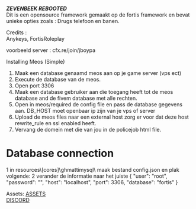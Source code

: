 ***ZEVENBEEK REBOOTED*** <br>
Dit is een opensource framework gemaakt op de fortis framework en bevat unieke opties zoals : Drugs telefoon en banen.


Credits :  
Anykeys,
FortisRoleplay

voorbeeld server : cfx.re/join/jboypa

Installing Meos (Simple) 
1. Maak een database genaamd meos aan op je game server (vps ect)
2. Execute de database van de meos.
3. Open port 3306
4. Maak een database gebruiker aan die toegang heeft tot de meos database and de fivem database met alle rechten.
5. Open in meos/required de config file en pass de database gegevens aan. DB_HOST moet openbaar ip zijn van je vps of server
6. Upload de meos files naar een external host zorg er voor dat deze host rewrite_rule en ssl enabled heeft.
7. Vervang de domein met die van jou in de policejob html file.


<h1>Database connection</h1>
1 in resources\[cores]\ghmattimysql\ maak bestand config.json en plak volgende:
2 verander de informatie naar het juiste
{
    "user": "root",
    "password": "",
    "host": "localhost",
    "port": 3306,
    "database": "fortis"
}


Assets:
[ASSETS](https://mega.nz/file/Ee11XBaL#Gjn5dbrZrU-ccYsxd1PiUzFWrbhqyhXf6qH0waWeOEg) <br />
[DISCORD](https://discord.gg/JjvxFznzNp)
